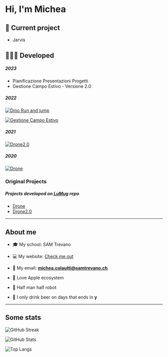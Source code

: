 # Hi, I'm Michea

## 🔧 Current project

- Jarvis

## 👨🏼‍💻 Developed 

##### 2023 

- Pianificazione Presentazioni Progetti
- Gestione Campo Estivo - Versione 2.0

##### 2022
[![Dino Run and jump](https://github-readme-stats.vercel.app/api/pin/?username=MicheaColautti&repo=dino-run-and-jump)](https://github.com/MicheaColautti/dino-run-and-jump)

[![Gestione Campo Estivo](https://github-readme-stats.vercel.app/api/pin/?username=MicheaColautti&repo=GestioneCampoEstivo)](https://github.com/MicheaColautti/GestioneCampoEstivo)



##### 2021
[![Drone2.0](https://github-readme-stats.vercel.app/api/pin/?username=MicheaColautti&repo=Drone-2.0)](https://github.com/MicheaColautti/Drone2.0)

##### 2020
[![Drone](https://github-readme-stats.vercel.app/api/pin/?username=MicheaColautti&repo=Drone)](https://github.com/MicheaColautti/Drone)

### Original Projects


##### Projects developed on [LuMug](https://github.com/LuMug) repo
- [Drone](https://github.com/LuMug/Drone)
- [Drone2.0](https://github.com/LuMug/Drone-2.0)


<hr>


## About me 

- 🎓 My school:           SAM Trevano
- 💻 My website:          [Check me out](http://samtinfo.ch/18colmic/)
- 📧 My email:	          **michea.colautti@samtrevano.ch**

- 🍎 Love Apple ecosystem 
- 🦾 Half man half robot 
- 🍺 I only drink beer on days that ends in **y** 


<hr>

## Some stats

![GitHub Streak](http://github-readme-streak-stats.herokuapp.com?user=MicheaColautti&theme=radical)

![GitHub Stats](https://github-readme-stats.vercel.app/api?username=MicheaColautti&theme=radical&show_icons=true&include_all_commits=true&)

![Top Langs](https://github-readme-stats.vercel.app/api/top-langs/?username=MicheaColautti&layout=compact&theme=radical&show_icons=true&langs_count=10)


